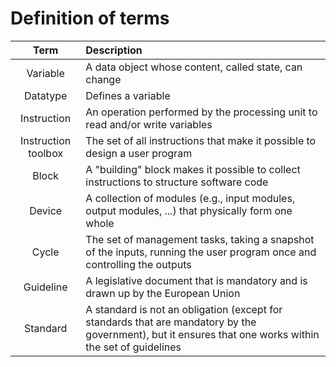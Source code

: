 # Definition of terms

| Term | Description |
| :---: | :---------- |
| Variable | A data object whose content, called state, can change |
| Datatype | Defines a variable |
| Instruction | An operation performed by the processing unit to read and/or write variables |
| Instruction toolbox | The set of all instructions that make it possible to design a user program |
| Block | A "building" block makes it possible to collect instructions to structure software code |
| Device | A collection of modules (e.g., input modules, output modules, ...) that physically form one whole |
| Cycle | The set of management tasks, taking a snapshot of the inputs, running the user program once and controlling the outputs |
| Guideline | A legislative document that is mandatory and is drawn up by the European Union |
| Standard | A standard is not an obligation (except for standards that are mandatory by the government), but it ensures that one works within the set of guidelines |